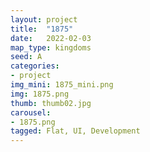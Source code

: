 ```yaml
---
layout: project
title:  "1875"
date:   2022-02-03
map_type: kingdoms
seed: A
categories:
- project
img_mini: 1875_mini.png
img: 1875.png
thumb: thumb02.jpg
carousel:
- 1875.png
tagged: Flat, UI, Development
---
```

